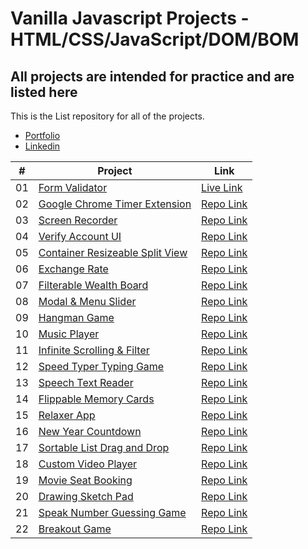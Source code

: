 # Vanilla Javascript Projects - HTML/CSS/JavaScript/DOM/BOM
## All projects are intended for practice and are listed here

This is the List repository for all of the projects.

-   [Portfolio](https://younusaliakash.netlify.app)
-   [Linkedin](https://www.linkedin.com/in/younus-ali-akash)

|  #  | Project                                                                                                                     | Link                                                                          |
| :-: | --------------------------------------------------------------------------------------------------------------------------- | --------------------------------------------------------------------------------- |
| 01  | [Form Validator](https://github.com/younusaliakash/vanilla-js-form-validator)                             | [Live Link](https://younusaliakash.github.io/vanilla-js-form-validator/)               |
| 02  | [Google Chrome Timer Extension](https://github.com/younusaliakash/vanilla-js-google-chrome-time-extension)                     | [Repo Link](https://github.com/younusaliakash/vanilla-js-google-chrome-time-extension)                |
| 03  | [Screen Recorder](https://github.com/younusaliakash/vanilla-js-screen-recorder-app)                       | [Repo Link](https://github.com/younusaliakash/vanilla-js-screen-recorder-app) |
| 04  | [Verify Account UI](https://github.com/younusaliakash/vanila-js-verify-account-ui)                          | [Repo Link](https://github.com/younusaliakash/vanila-js-verify-account-ui)          |
| 05  |[Container Resizeable Split View](https://github.com/younusaliakash/javascript-two-div-resizeable-split-view)                               | [Repo Link](https://github.com/younusaliakash/javascript-two-div-resizeable-split-view)                |
| 06  | [Exchange Rate](https://github.com/younusaliakash/vanilla-js-exchange-rate-app)                           | [Repo Link](https://github.com/younusaliakash/vanilla-js-exchange-rate-app)              |
| 07  | [Filterable Wealth Board](https://github.com/younusaliakash/vanilla-js-filterable-wealth-board)                       | [Repo Link](https://github.com/younusaliakash/vanilla-js-filterable-wealth-board)            |
| 08  | [Modal & Menu Slider](https://github.com/younusaliakash/vanilla-js-modal-menu-sidebar)                                         | [Repo Link](https://github.com/younusaliakash/vanilla-js-modal-menu-sidebar)                     |
| 09  | [Hangman Game](https://github.com/younusaliakash/vanilla-js-hangman-game)                                     | [Repo Link](https://github.com/younusaliakash/vanilla-js-hangman-game)                   |
| 10  | [Music Player](https://github.com/younusaliakash/vanilla-js-music-player)                                         | [Repo Link](https://github.com/younusaliakash/vanilla-js-music-player)                     |
| 11  | [Infinite Scrolling & Filter](https://github.com/younusaliakash/vanilla-js-infinite-scroll-blog)                               | [Repo Link](https://github.com/younusaliakash/vanilla-js-infinite-scroll-blog)                |
| 12  | [Speed Typer Typing Game](https://github.com/younusaliakash/vanilla-js-typing-game)                                   | [Repo Link](https://github.com/younusaliakash/vanilla-js-typing-game)                  |
| 13  | [Speech Text Reader](https://github.com/younusaliakash/vanilla-js-speeh-to-text-reader)                   | [Repo Link](https://github.com/younusaliakash/vanilla-js-speeh-to-text-reader)          |
| 14  | [Flippable Memory Cards](https://github.com/younusaliakash/vanilla-js-flipable-memory-card)                     | [Repo Link](https://github.com/younusaliakash/vanilla-js-flipable-memory-card)           |
| 15  | [Relaxer App](https://github.com/younusaliakash/vanilla-js-relaxer-app)                   | [Repo Link](https://github.com/younusaliakash/vanilla-js-relaxer-app)          |
| 16  | [New Year Countdown](https://github.com/younusaliakash/javascript-dom-new-year-countdown-app)                                     | [Repo Link](https://github.com/younusaliakash/javascript-dom-new-year-countdown-app)                   |
| 17  | [Sortable List Drag and Drop](https://github.com/younusaliakash/vanilla-js-sortable-drag-and-drop-list)                                         | [Repo Link](https://github.com/younusaliakash/vanilla-js-sortable-drag-and-drop-list)                     |
| 18  | [Custom Video Player](https://github.com/younusaliakash/vanilla-js-custom-video-player)                         | [Repo Link](https://github.com/younusaliakash/vanilla-js-custom-video-player)             |
| 19  | [Movie Seat Booking](https://github.com/younusaliakash/vanilla-movie-seat-booking-app)                                     | [Repo Link](https://github.com/younusaliakash/vanilla-movie-seat-booking-app)                   |
| 20  | [Drawing Sketch Pad](https://github.com/younusaliakash/vanilla-js-drawing-sketch-pad)                   | [Repo Link](https://github.com/younusaliakash/vanilla-js-drawing-sketch-pad)          |
| 21  | [Speak Number Guessing Game](https://github.com/younusaliakash/javascript-dom-project-guess-the-number-by-speech-recognition-api)                                     | [Repo Link](https://github.com/younusaliakash/javascript-dom-project-guess-the-number-by-speech-recognition-api)                   |
| 22  | [Breakout Game](https://github.com/younusaliakash/js-dom-breakout-game)                                     | [Repo Link](https://github.com/younusaliakash/js-dom-breakout-game)                   |
